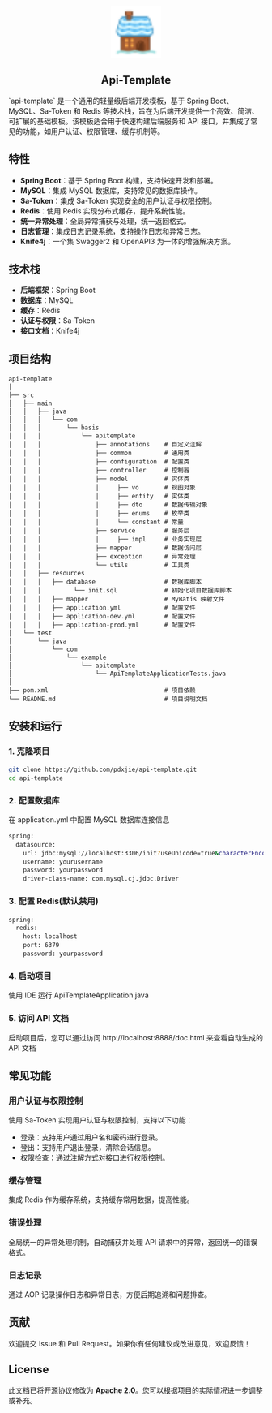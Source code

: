 <div align="center">
  <img src="/assets/snow.svg" style="width:100px;height:100px;">
</div>
<p align="center">
<h2 align="center">Api-Template</h2>
`api-template` 是一个通用的轻量级后端开发模板，基于 Spring Boot、MySQL、Sa-Token 和 Redis 等技术栈，旨在为后端开发提供一个高效、简洁、可扩展的基础模板。该模板适合用于快速构建后端服务和 API 接口，并集成了常见的功能，如用户认证、权限管理、缓存机制等。

## 特性

- **Spring Boot**：基于 Spring Boot 构建，支持快速开发和部署。
- **MySQL**：集成 MySQL 数据库，支持常见的数据库操作。
- **Sa-Token**：集成 Sa-Token 实现安全的用户认证与权限控制。
- **Redis**：使用 Redis 实现分布式缓存，提升系统性能。
- **统一异常处理**：全局异常捕获与处理，统一返回格式。
- **日志管理**：集成日志记录系统，支持操作日志和异常日志。
- **Knife4j**：一个集 Swagger2 和 OpenAPI3 为一体的增强解决方案。

## 技术栈

- **后端框架**：Spring Boot
- **数据库**：MySQL
- **缓存**：Redis
- **认证与权限**：Sa-Token
- **接口文档**：Knife4j

## 项目结构

```plaintext
api-template
│
├── src
│   ├── main
│   │   ├── java
│   │   │   └── com
│   │   │       └── basis
│   │   │           └── apitemplate
│   │   │               ├── annotations    # 自定义注解
│   │   │               ├── common         # 通用类
│   │   │               ├── configuration  # 配置类
│   │   │               ├── controller     # 控制器
│   │   │               ├── model          # 实体类
│   │   │               │     ├── vo       # 视图对象
│   │   │               │     ├── entity   # 实体类
│   │   │               │     ├── dto      # 数据传输对象
│   │   │               │     ├── enums    # 枚举类
│   │   │               │     └── constant # 常量
│   │   │               ├── service        # 服务层
│   │   │               │     ├── impl     # 业务实现层
│   │   │               ├── mapper         # 数据访问层
│   │   │               ├── exception      # 异常处理
│   │   │               └── utils          # 工具类
│   │   ├── resources
│   │   │   ├── database                   # 数据库脚本
│   │   │         └── init.sql             # 初始化项目数据库脚本
│   │   │   ├── mapper                     # MyBatis 映射文件
│   │   │   ├── application.yml            # 配置文件
│   │   │   ├── application-dev.yml        # 配置文件
│   │   │   ├── application-prod.yml       # 配置文件
│   └── test
│       └── java
│           └── com
│               └── example
│                   └── apitemplate
│                       └── ApiTemplateApplicationTests.java
│
├── pom.xml                                # 项目依赖
└── README.md                              # 项目说明文档
```
## 安装和运行
### 1. 克隆项目
```bash
git clone https://github.com/pdxjie/api-template.git
cd api-template
```
### 2. 配置数据库
在 application.yml 中配置 MySQL 数据库连接信息
```bash
spring:
  datasource:
    url: jdbc:mysql://localhost:3306/init?useUnicode=true&characterEncoding=utf8&serverTimezone=GMT%2B8
    username: yourusername
    password: yourpassword
    driver-class-name: com.mysql.cj.jdbc.Driver
```
### 3. 配置 Redis(默认禁用)
```bash
spring:
  redis:
    host: localhost
    port: 6379
    password: yourpassword
```
### 4. 启动项目
使用 IDE 运行 ApiTemplateApplication.java
### 5. 访问 API 文档
启动项目后，您可以通过访问 http://localhost:8888/doc.html 来查看自动生成的 API 文档

## 常见功能
### 用户认证与权限控制
使用 Sa-Token 实现用户认证与权限控制，支持以下功能：
- 登录：支持用户通过用户名和密码进行登录。
- 登出：支持用户退出登录，清除会话信息。
- 权限检查：通过注解方式对接口进行权限控制。
### 缓存管理
集成 Redis 作为缓存系统，支持缓存常用数据，提高性能。
### 错误处理
全局统一的异常处理机制，自动捕获并处理 API 请求中的异常，返回统一的错误格式。
### 日志记录
通过 AOP 记录操作日志和异常日志，方便后期追溯和问题排查。
## 贡献
欢迎提交 Issue 和 Pull Request。如果你有任何建议或改进意见，欢迎反馈！
## License
此文档已将开源协议修改为 **Apache 2.0**。您可以根据项目的实际情况进一步调整或补充。

